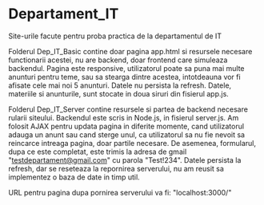 # Departament_IT

Site-urile facute pentru proba practica de la departamentul de IT  

Folderul Dep_IT_Basic contine doar pagina app.html si resursele necesare functionarii acestei, nu are backend, doar frontend care simuleaza backendul. 
Pagina este responsive, utilizatorul poate sa puna mai multe anunturi pentru teme, sau sa stearga dintre acestea, intotdeauna vor fi afisate cele mai noi 5 anunturi.
Datele nu persista la refresh. Datele, materiile si anunturile, sunt stocate in doua siruri din fisierul app.js.  

Folderul Dep_IT_Server contine resursele si partea de backend necesare rularii siteului. Backendul este scris in Node.js, in fisierul server.js. 
Am folosit AJAX pentru updata pagina in diferite momente, cand utilizatorul adauga un anunt sau cand sterge unul, ca utilizatorul sa nu fie nevoit sa reincarce intreaga pagina, doar partile necesare. 
De asemenea, formularul, dupa ce este completat, este trimis la adresa de gmail "testdepartament@gmail.com" cu parola "Test!234". Datele persista la refresh, dar se reseteaza la repornirea serverului, nu am reusit sa implementez o baza de date in timp util.  

URL pentru pagina dupa pornirea serverului va fi: "localhost:3000/"
